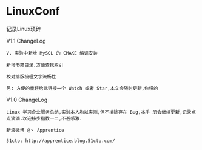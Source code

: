 LinuxConf
=========

记录Linux琐碎

V1.1 ChangeLog

    V. 实验中新增 MySQL 的 CMAKE 编译安装
  
    新增书籍目录,方便查找索引
  
    校对排版梳理文字流畅性
  
    另: 方便的童鞋给此链接一个 Watch 或者 Star,本文会随时更新,你懂的
  

V1.0 ChangeLog

    Linux 学习企业服务总结,实验本人均以实测,但不排除存在 Bug,本手 册会继续更新,记录点点滴滴.欢迎移步指教一二,不甚感激.
  
    新浪微博 @丶 Apprentice
  
    51cto: http://apprentice.blog.51cto.com/

